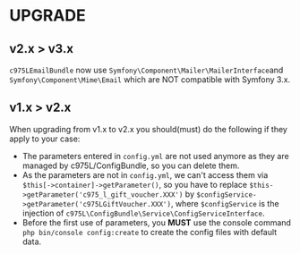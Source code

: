 # UPGRADE

v2.x > v3.x
-----------
`c975LEmailBundle` now use `Symfony\Component\Mailer\MailerInterface`and `Symfony\Component\Mime\Email` which are NOT compatible with Symfony 3.x.

v1.x > v2.x
-----------
When upgrading from v1.x to v2.x you should(must) do the following if they apply to your case:

- The parameters entered in `config.yml` are not used anymore as they are managed by c975L/ConfigBundle, so you can delete them.
- As the parameters are not in `config.yml`, we can't access them via `$this[->container]->getParameter()`, so you have to replace `$this->getParameter('c975_l_gift_voucher.XXX')` by `$configService->getParameter('c975LGiftVoucher.XXX')`, where `$configService` is the injection of `c975L\ConfigBundle\Service\ConfigServiceInterface`.
- Before the first use of parameters, you **MUST** use the console command `php bin/console config:create` to create the config files with default data.
